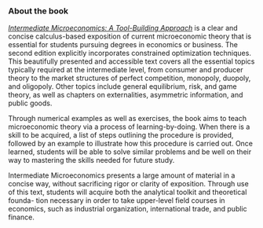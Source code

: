 ### About the book

[_Intermediate Microeconomics: A Tool-Building Approach_](https://www.routledge.com/Intermediate-Microeconomics-A-Tool-Building-Approach/Banerjee/p/book/9780367245351) is a clear and concise
calculus-based exposition of current microeconomic theory that is essential for students pursuing degrees in economics or business. The second edition explicitly incorporates constrained optimization techniques. This beautifully presented and accessible text covers all the essential topics typically required at the intermediate level, from consumer and producer theory to the market structures of perfect competition, monopoly, duopoly, and oligopoly. Other topics
include general equilibrium, risk, and game theory, as well as chapters on externalities, asymmetric information, and public goods.

Through numerical examples as well as exercises, the book aims to teach microeconomic theory via a process of learning-by-doing. When there is a skill to be acquired, a list of steps outlining the procedure is provided, followed by an example to illustrate how this procedure is carried out. Once learned, students will be able to solve similar problems and be well on their way to mastering the skills needed for future study.

Intermediate Microeconomics presents a large amount of material in a concise way, without sacrificing rigor or clarity of exposition. Through use of this text, students will acquire both the analytical toolkit and theoretical founda- tion necessary in order to take upper-level field courses in economics, such as industrial organization, international trade, and public finance.
